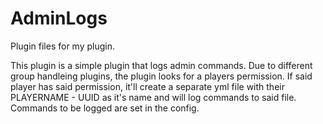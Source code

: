 # AdminLogs
Plugin files for my plugin.

This plugin is a simple plugin that logs admin commands. Due to different group handleing plugins, the plugin looks for a players permission. If said player has said permission, it'll create a separate yml file with their PLAYERNAME - UUID as it's name and will log commands to said file. Commands to be logged are set in the config.
